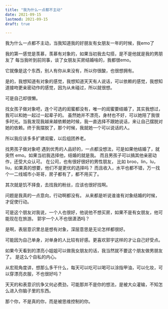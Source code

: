 ```yaml
---
title: "我为什么一点都不主动"
date: 2021-09-15
lastmod: 2021-09-15
draft: true

---
```


我为什么一点都不主动，当我知道我的好朋友有女朋友一年的时候，我emo了

我的第一感觉是羡慕，羡慕有对象的，如果当初我去勾搭，是不是他就是我的男朋友了
每当我听到前同事，谈了女朋友买房结婚啥的，我都很emo。

它就像是这个东西，别人有你从来没有，所以你很酸，也很想拥有。

是的，我想知道有对象的感觉，我想知道天天有人说话，可以依赖的感觉，我想知道接吻更亲密动作的感觉，因为从未碰过，所以就很想。

可是自己却很懒。

找女孩子做对象吧，连个可选的闺蜜都没有，唯一的闺蜜要结婚了，其实我想过，我可以和她一起过一起辈子的。
虽然她并不漂亮，身材也不好，可以她陪了我很多时光。当我发现我越来越依赖她时候，我一直选择不跟她说话，来让自己摆脱对她的依赖。终于我摆脱了，那个时候，我就她一个可以说话的人。

所以我应该多多扩建闺蜜，以后组团养老。


找男孩子做对象吧
遇到优秀的人品好的，一点都没想法，可是如果他结婚了，就突然 emo。如果当初我选择他，结婚的就是我。
而且男孩子可以搞其他亲密动作，还受大众认可。
在公司，也有很好很好的男性朋友， 比如 broo，lin，lu，liu，如果真的想要，他们不是更优的选择吗？
而且收入，水平也都不错，万一找个一二线城市小哥哥，房子都有了，都不用买了。

其次就是饥不择食，去找我的粉丝，应该也很好找啊。

问题是我真的一点意向，行动啊都没有。
从来都是听说谁谁有对象结婚的时候，才促使行动。


可是这个朋友对我说，一个人也很好，他说他不想买房，如果不是有女朋友，他可能现在在旅游。
郭宇一个人不也很潇洒吗？

是啊，表层意识里总是想有对象，深层意思是无论怎样都很好。

可能因为自己单身，对单身的人比较有好感。更喜欢郭宇这样的才让自己好受点。

如果今天看到的漂亮小姐姐可以做我女朋友的话，我当然就不要这个朋友做男朋友了。
是这么个自私的内心。

从宏观角度讲，想那么多干什么，每天可以吃可以喝可以涂指甲油，可以化妆，可以穿漂亮衣服，不也很好吗？

天天的和表意识抗争又何必费劲，可能那并不是你的想法，是被大众灌输，不知怎么进入你脑子里的东西。

那个你，不是真的你，而是被思维控制的你。


